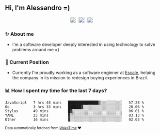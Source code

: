 ## Hi, I'm Alessandro =)

<p align="center">
  <a href="https://www.linkedin.com/in/alessandro-costa-dev/"><img src="https://img.shields.io/badge/-alessandro--costa--dev-%233f7ec6?style=flat-square&logo=Linkedin&logoColor=white" height="20"/></a>&nbsp;&nbsp;<a href="https://medium.com/@alessandro_costa"><img src="https://img.shields.io/badge/-%40alessandro__costa-%20black?style=flat-square&logo=Medium" height="20"/></a>&nbsp;&nbsp;<a href="mailto:alessandro96fc@gmail.com"><img src="https://img.shields.io/badge/-alessandro96fc%40gmail.com-%23c14438?style=flat-square&logo=Gmail&logoColor=white" height="20"/></a>
</p>

### :sparkles: About me

- I'm a software developer deeply interested in using technology to solve problems around me =)

### :office: Current Position 

-  Currently I'm proudly working as a software enginner at [Escale](https://github.com/escaletech), helping the company in its mission to redesign buying experiences in Brazil.

### :bar_chart: How I spent my time for the last 7 days?

<!--START_SECTION:waka-->
```text
JavaScript   7 hrs 48 mins   ██████████████▒░░░░░░░░░░   57.28 % 
Go           3 hrs 33 mins   ██████▓░░░░░░░░░░░░░░░░░░   26.06 % 
Stylus       49 mins         █▓░░░░░░░░░░░░░░░░░░░░░░░   06.01 % 
YAML         25 mins         ▓░░░░░░░░░░░░░░░░░░░░░░░░   03.13 % 
Other        16 mins         ▓░░░░░░░░░░░░░░░░░░░░░░░░   02.03 % 
```
<!--END_SECTION:waka-->

<sub>Data automatically fetched from [WakaTime](https://wakatime.com/) :heart:</sub>
